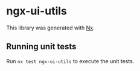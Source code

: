 # ngx-ui-utils

This library was generated with [Nx](https://nx.dev).

## Running unit tests

Run `nx test ngx-ui-utils` to execute the unit tests.
